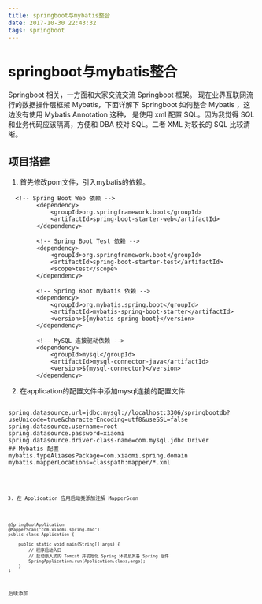 ```yaml
---
title: springboot与mybatis整合
date: 2017-10-30 22:43:32
tags: springboot
---
```


# springboot与mybatis整合

Springboot 相关，一方面和大家交流交流 Springboot 框架。
现在业界互联网流行的数据操作层框架 Mybatis，下面详解下 Springboot 如何整合 Mybatis ，这边没有使用 Mybatis Annotation 这种，
是使用 xml 配置 SQL。因为我觉得 SQL 和业务代码应该隔离，方便和 DBA 校对 SQL。二者 XML 对较长的 SQL 比较清晰。

## 项目搭建

1. 首先修改pom文件，引入mybatis的依赖。
```code
  <!-- Spring Boot Web 依赖 -->
        <dependency>
            <groupId>org.springframework.boot</groupId>
            <artifactId>spring-boot-starter-web</artifactId>
        </dependency>

        <!-- Spring Boot Test 依赖 -->
        <dependency>
            <groupId>org.springframework.boot</groupId>
            <artifactId>spring-boot-starter-test</artifactId>
            <scope>test</scope>
        </dependency>

        <!-- Spring Boot Mybatis 依赖 -->
        <dependency>
            <groupId>org.mybatis.spring.boot</groupId>
            <artifactId>mybatis-spring-boot-starter</artifactId>
            <version>${mybatis-spring-boot}</version>
        </dependency>

        <!-- MySQL 连接驱动依赖 -->
        <dependency>
            <groupId>mysql</groupId>
            <artifactId>mysql-connector-java</artifactId>
            <version>${mysql-connector}</version>
        </dependency>
```

2. 在application的配置文件中添加mysql连接的配置文件
<pre><code>
spring.datasource.url=jdbc:mysql://localhost:3306/springbootdb?useUnicode=true&characterEncoding=utf8&useSSL=false
spring.datasource.username=root
spring.datasource.password=xiaomi
spring.datasource.driver-class-name=com.mysql.jdbc.Driver
## Mybatis 配置
mybatis.typeAliasesPackage=com.xiaomi.spring.domain
mybatis.mapperLocations=classpath:mapper/*.xml
<code></pre>


3. 在 Application 应用启动类添加注解 MapperScan
```code
@SpringBootApplication
@MapperScan("com.xiaomi.spring.dao")
public class Application {

    public static void main(String[] args) {
        // 程序启动入口
        // 启动嵌入式的 Tomcat 并初始化 Spring 环境及其各 Spring 组件
        SpringApplication.run(Application.class,args);
    }
}
```

后续添加